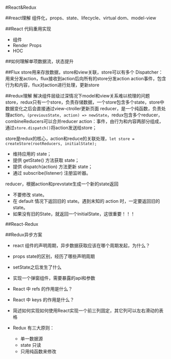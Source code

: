 #React&Redux

##react理解
组件化，props、state、lifecycle、virtual dom、model-view


##React 代码重用实现
+ 组件
+ Render Props
+ HOC

##如何理解单项数据流，状态提升

##Flux
store用来存放数据，store和view关联，store可以有多个
Dispatcher：用来分发action，flux接收到action后向所有的store分发action
action事件，包含行为和内容，flux对action进行处理，更新store


##redux理解
解决组件层级过深情况下model和view关系难以梳理的问题
store，redux只有一个store，负责存储数据，一个store包含多个state，store中数据变化之后会直接通过view-ctroller更新页面
reducer，是一个纯函数，负责处理action，`(previousState, action) => newState`，redux包含多个reducer，combineReducers可以合并reducer
action：事件，由行为和内容两部分组成，通过`store.dispatch()`将action发送给store；

store是redux的核心，action和reduce的关联处理，`let store = createStore(rootReducers, initialState);`
+ 维持应用的 state；
+ 提供 getState() 方法获取 state；
+ 提供 dispatch(action) 方法更新 state；
+ 通过 subscribe(listener) 注册监听器。

reducer，根据action和prevstate生成一个新的state返回
+ 不要修改 state。
+ 在 default 情况下返回旧的 state。遇到未知的 action 时，一定要返回旧的 state。
+ 如果没有旧的State，就返回一个initialState，这很重要！！！

##React-Redux


##Redux异步方案

+ react 组件的声明周期，异步数据获取应该在哪个周期发起，为什么？
+ props state的区别，经历了哪些声明周期
+ setState之后发生了什么
+ 实现一个弹窗组件，需要暴露的api和参数
+ React 中 refs 的作用是什么？
+ React 中 keys 的作用是什么？
+ 简述如何实现如何使用React实现一个前三列固定，其它列可以左右滑动的表格


+ Redux 有三大原则：
    * 单一数据源
    * state 只读
    * 只用纯函数来修改
